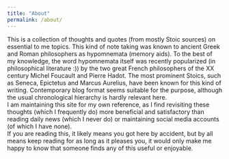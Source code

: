 ```yaml
---
title: "About"
permalink: /about/
---
```


This is a collection of thoughts and quotes (from mostly Stoic sources) on essential to me topics. This kind of note taking was known to ancient Greek and Roman philosophers as hypomnemata (memory aids). To the best of my knowledge, the word hypomnemata itself was recently popularized (in philosophical literature :)) by the two great French philosophers of the XX century Michel Foucault and Pierre Hadot. The most prominent Stoics, such as Seneca, Epictetus and Marcus Aurelius, have been known for this kind of writing. Contemporary blog format seems suitable for the purpose, although the usual chronological hierarchy is hardly relevant here.<br>
I am maintaining this site for my own reference, as I find revisiting these thoughts (which I frequently do) more beneficial and satisfactory than reading daily news (which I never do) or maintaining social media accounts (of which I have none).<br>
If you are reading this, it likely means you got here by accident, but by all means keep reading for as long as it pleases you, it would only make me happy to know that someone finds any of this useful or enjoyable.